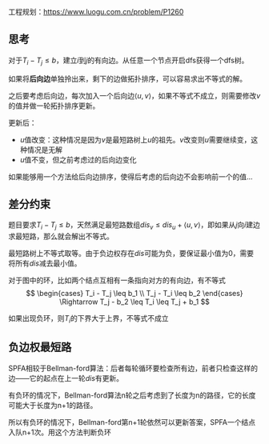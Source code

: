 ---
---

工程规划：https://www.luogu.com.cn/problem/P1260

## 思考

对于$T_i - T_j \leq b$，建立$i$到$j$的有向边。从任意一个节点开启dfs获得一个dfs树。

如果将**后向边**单独拎出来，剩下的边做拓扑排序，可以容易求出不等式的解。

之后要考虑后向边，每次加入一个后向边$\langle u, v \rangle$，如果不等式不成立，则需要修改$v$的值并做一轮拓扑排序更新。

更新后：
- $u$值改变：这种情况是因为$v$是最短路树上$u$的祖先。$v$改变则$u$需要继续变，这种情况是无解
- $u$值不变，但之前考虑过的后向边变化

如果能够用一个方法给后向边排序，使得后考虑的后向边不会影响前一个的值...

## 差分约束

题目要求$T_i - T_j \leq b$，天然满足最短路数组$dis_v \leq dis_u + \langle u, v \rangle$，即如果从$j$向$i$建边求最短路，那么就会解出不等式。

最短路树上不等式取等。由于负边权存在$dis$可能为负，要保证最小值为0，需要将所有$dis$减去最小值。

对于图中的环，比如两个结点互相有一条指向对方的有向边，有不等式
$$
\begin{cases}
T_i - T_j \leq b_1 \\
T_j - T_i \leq b_2
\end{cases} \Rightarrow T_j - b_2 \leq T_i \leq T_j + b_1
$$

如果出现负环，则$T_i$的下界大于上界，不等式不成立

## 负边权最短路

SPFA相较于Bellman-ford算法：后者每轮循环要检查所有边，前者只检查这样的边——它的起点在上一轮$dis$有更新。

有负环的情况下，Bellman-ford算法n轮之后考虑到了长度为n的路径，它的长度可能大于长度为n+1的路径。

所以有负环的情况下，Bellman-ford第n+1轮依然可以更新答案，SPFA一个结点入队n+1次。用这个方法判断负环